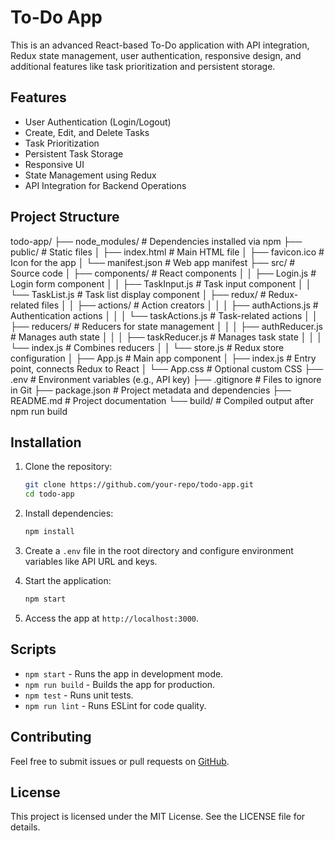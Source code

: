 # To-Do App

This is an advanced React-based To-Do application with API integration, Redux state management, user authentication, responsive design, and additional features like task prioritization and persistent storage.

## Features
- User Authentication (Login/Logout)
- Create, Edit, and Delete Tasks
- Task Prioritization
- Persistent Task Storage
- Responsive UI
- State Management using Redux
- API Integration for Backend Operations

## Project Structure
todo-app/ ├── node_modules/ # Dependencies installed via npm ├── public/ # Static files │ ├── index.html # Main HTML file │ ├── favicon.ico # Icon for the app │ └── manifest.json # Web app manifest ├── src/ # Source code │ ├── components/ # React components │ │ ├── Login.js # Login form component │ │ ├── TaskInput.js # Task input component │ │ └── TaskList.js # Task list display component │ ├── redux/ # Redux-related files │ │ ├── actions/ # Action creators │ │ │ ├── authActions.js # Authentication actions │ │ │ └── taskActions.js # Task-related actions │ │ ├── reducers/ # Reducers for state management │ │ │ ├── authReducer.js # Manages auth state │ │ │ ├── taskReducer.js # Manages task state │ │ │ └── index.js # Combines reducers │ │ └── store.js # Redux store configuration │ ├── App.js # Main app component │ ├── index.js # Entry point, connects Redux to React │ └── App.css # Optional custom CSS ├── .env # Environment variables (e.g., API key) ├── .gitignore # Files to ignore in Git ├── package.json # Project metadata and dependencies ├── README.md # Project documentation └── build/ # Compiled output after npm run build

## Installation
1. Clone the repository:
    ```bash
    git clone https://github.com/your-repo/todo-app.git
    cd todo-app
    ```

2. Install dependencies:
    ```bash
    npm install
    ```

3. Create a `.env` file in the root directory and configure environment variables like API URL and keys.

4. Start the application:
    ```bash
    npm start
    ```

5. Access the app at `http://localhost:3000`.

## Scripts
- `npm start` - Runs the app in development mode.
- `npm run build` - Builds the app for production.
- `npm test` - Runs unit tests.
- `npm run lint` - Runs ESLint for code quality.

## Contributing
Feel free to submit issues or pull requests on [GitHub](https://github.com/your-repo/todo-app).

## License
This project is licensed under the MIT License. See the LICENSE file for details.
